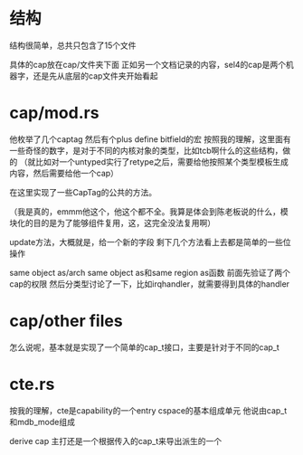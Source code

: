 # 结构
结构很简单，总共只包含了15个文件

具体的cap放在cap/文件夹下面
正如另一个文档记录的内容，sel4的cap是两个机器字，还是先从底层的cap文件夹开始看起

# cap/mod.rs
他枚举了几个captag
然后有个plus define bitfield的宏
按照我的理解，这里面有一些奇怪的数字，是对于不同的内核对象的类型，比如tcb啊什么的这些结构，做的
（就比如对一个untyped实行了retype之后，需要给他按照某个类型模板生成内容，然后需要给他一个cap）

在这里实现了一些CapTag的公共的方法。

（我是真的，emmm他这个，他这个都不全。我算是体会到陈老板说的什么，模块化的目的是为了能够组件复用，这，这完全没法复用啊）

update方法，大概就是，给一个新的字段
剩下几个方法看上去都是简单的一些位操作


same object as/arch same object as和same region as函数
前面先验证了两个cap的权限
然后分类型讨论了一下，比如irqhandler，就需要得到具体的handler

# cap/other files

怎么说呢，基本就是实现了一个简单的cap_t接口，主要是针对于不同的cap_t

# cte.rs
按我的理解，cte是capability的一个entry
cspace的基本组成单元
他说由cap_t和mdb_mode组成

derive cap
主打还是一个根据传入的cap_t来导出派生的一个

